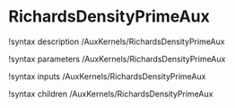 <!-- MOOSE Documentation Stub: Remove this when content is added. -->

# RichardsDensityPrimeAux

!syntax description /AuxKernels/RichardsDensityPrimeAux

!syntax parameters /AuxKernels/RichardsDensityPrimeAux

!syntax inputs /AuxKernels/RichardsDensityPrimeAux

!syntax children /AuxKernels/RichardsDensityPrimeAux
